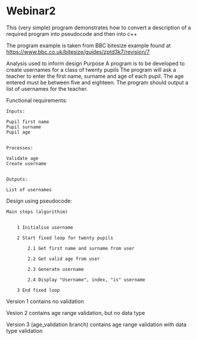 # Webinar2
This (very simple) program demonstrates how to convert a description of a required program into pseudocode and then into c++

The program example is taken from BBC bitesize example found at https://www.bbc.co.uk/bitesize/guides/zptd3k7/revision/7


Analysis used to inform design
Purpose
A program is to be developed to create usernames for a class of twenty pupils
The program will ask a teacher to enter the first name, surname and age of each pupil.
The age entered must be between five and eighteen.
The program should output a list of usernames for the teacher.


Functional requirements:


    Inputs: 

    Pupil first name 
    Pupil surname 
    Pupil age 


    Processes:          

    Validate age
    Create username


    Outputs:

    List of usernames
 


Design using pseudocode:

    Main steps (algorithim)


        1 Initialise username

        2 Start fixed loop for twenty pupils

            2.1 Get first name and surname from user

            2.2 Get valid age from user

            2.3 Generate username

            2.4 Display "Username", index, "is" username

        3 End fixed loop


Version 1 contains no validation

Vesion 2 contains age range validation, but no data type

Version 3 (age_validation branch) contains age range validation with data type validation
